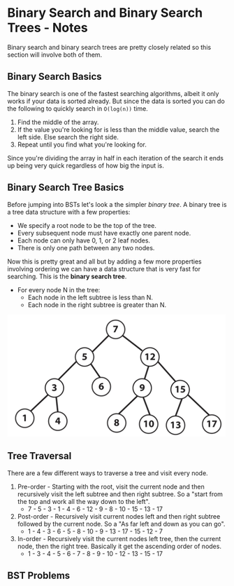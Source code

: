 # Binary Search and Binary Search Trees - Notes

Binary search and binary search trees are pretty closely related so this section will involve both
of them.

## Binary Search Basics

The binary search is one of the fastest searching algorithms, albeit it only works if your data
is sorted already. But since the data is sorted you can do the following to quickly search in
`O(log(n))` time.

1. Find the middle of the array.
2. If the value you're looking for is less than the middle value, search the left side. Else search
the right side.
3. Repeat until you find what you're looking for.

Since you're dividing the array in half in each iteration of the search it ends up being very quick
regardless of how big the input is.

## Binary Search Tree Basics

Before jumping into BSTs let's look a the simpler *binary tree*. A binary tree is a tree data structure
with a few properties:

* We specify a root node to be the top of the tree.
* Every subsequent node must have exactly one parent node.
* Each node can only have 0, 1, or 2 leaf nodes.
* There is only one path between any two nodes.

Now this is pretty great and all but by adding a few more properties involving ordering we can have
a data structure that is very fast for searching. This is the **binary search tree**.

* For every node N in the tree:
  * Each node in the left subtree is less than N.
  * Each node in the right subtree is greater than N.

<img src="../resources/bst_example.PNG" width="500" />

## Tree Traversal

There are a few different ways to traverse a tree and visit every node.

1. Pre-order - Starting with the root, visit the current node and then recursively visit the left subtree and then right subtree. So a "start from the top and work all the way down to the left".
   - 7 - 5 - 3 - 1 - 4 - 6 - 12 - 9 - 8 - 10 - 15 - 13 - 17
2. Post-order - Recursively visit current nodes left and then right subtree followed by the current node. So a "As far left and down as you can go".
   - 1 - 4 - 3 - 6 - 5 - 8 - 10 - 9 - 13 - 17 - 15 - 12 - 7
3. In-order - Recursively visit the current nodes left tree, then the current node, then the right tree. Basically it get the ascending order of nodes.
   - 1 - 3 - 4 - 5 - 6 - 7 - 8 - 9 - 10 - 12 - 13 - 15 - 17

## BST Problems
